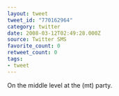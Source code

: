 ```yaml
---
layout: tweet
tweet_id: "770162964"
category: twitter
date: 2008-03-12T02:49:28.000Z
source: Twitter SMS
favorite_count: 0
retweet_count: 0
tags:
- tweet
---
```


On the middle level at the (mt) party.
